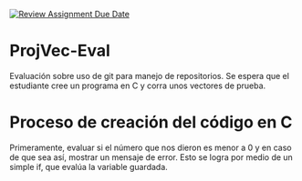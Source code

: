 [![Review Assignment Due Date](https://classroom.github.com/assets/deadline-readme-button-24ddc0f5d75046c5622901739e7c5dd533143b0c8e959d652212380cedb1ea36.svg)](https://classroom.github.com/a/OCiOFRHX)
# ProjVec-Eval
Evaluación sobre uso de git para manejo de repositorios. Se espera que el estudiante cree un programa en C y corra unos vectores de prueba. 

# Proceso de creación del código en C
Primeramente, evaluar si el número que nos dieron es menor a 0 y en caso de que sea así, mostrar un mensaje de error. Esto se logra por medio de un simple if, que evalúa la variable guardada.